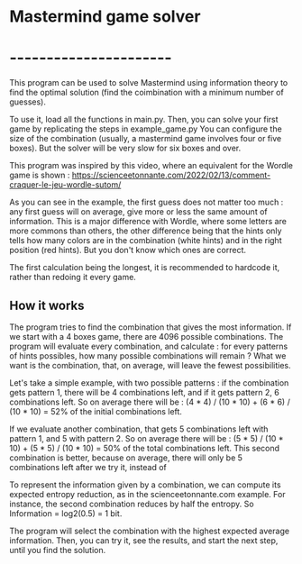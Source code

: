 # Mastermind game solver
# ----------------------

This program can be used to solve Mastermind using information theory to find the optimal solution (find the coimbination with a minimum number of guesses).

To use it, load all the functions in main.py. Then, you can solve your first game by replicating the steps in example_game.py 
You can configure the size of the combination (usually, a mastermind game involves four or five boxes). But the solver will be very slow for six boxes and over.

This program was inspired by this video, where an equivalent for the Wordle game is shown : https://scienceetonnante.com/2022/02/13/comment-craquer-le-jeu-wordle-sutom/

As you can see in the example, the first guess does not matter too much : any first guess will on average, give more or less the same amount of information. 
This is a major difference with Wordle, where some letters are more commons than others, 
the other difference being that the hints only tells how many colors are in the combination (white hints) and in the right position (red hints). But you don't know which ones are correct.

The first calculation being the longest, it is recommended to hardcode it, rather than redoing it every game.


## How it works

The program tries to find the combination that gives the most information. If we start with a 4 boxes game, there are 4096 possible combinations.
The program will evaluate every combination, and calculate : for every patterns of hints possibles, how many possible combinations will remain ? 
What we want is the combination, that, on average, will leave the fewest possibilities.

Let's take a simple example, with two possible patterns : if the combination gets pattern 1, there will be 4 combinations left, and if it gets pattern 2, 6 combinations left. 
So on average there will be : (4 * 4) / (10 * 10) + (6 * 6) / (10 * 10) = 52% of the initial combinations left.

If we evaluate another combination, that gets  5 combinations left with pattern 1, and 5 with pattern 2.
So on average there will be : (5 * 5) / (10 * 10) + (5 * 5) / (10 * 10) = 50% of the total combinations left. This second combination is better, because on average, there will only be 5 combinations left after we try it, instead of 


To represent the information given by a combination, we can compute its expected entropy reduction, as in the scienceetonnante.com example.
For instance, the second combination reduces by half the entropy. So Information = log2(0.5) = 1 bit.

The program will select the combination with the highest expected average information. Then, you can try it, see the results, and start the next step, until you find the solution.